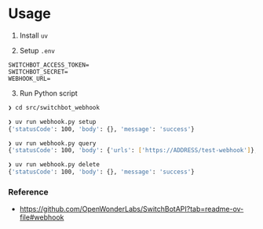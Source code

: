 

# Usage

1. Install `uv`

2. Setup `.env`
```
SWITCHBOT_ACCESS_TOKEN=
SWITCHBOT_SECRET=
WEBHOOK_URL=
```

3. Run Python script

```sh
❯ cd src/switchbot_webhook                                               

❯ uv run webhook.py setup                                                 
{'statusCode': 100, 'body': {}, 'message': 'success'}

❯ uv run webhook.py query                                                 
{'statusCode': 100, 'body': {'urls': ['https://ADDRESS/test-webhook']}, 'message': 'success'}

❯ uv run webhook.py delete                                                
{'statusCode': 100, 'body': {}, 'message': 'success'}
```

### Reference
- https://github.com/OpenWonderLabs/SwitchBotAPI?tab=readme-ov-file#webhook